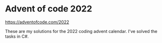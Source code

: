 # Advent of code 2022
https://adventofcode.com/2022

These are my solutions for the 2022 coding advent calendar. I've solved the tasks in C#.
